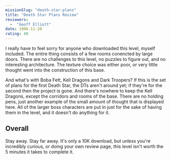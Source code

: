 ```yaml
---
missionSlug: "death-star-plans"
title: "Death Star Plans Review"
reviewers: 
  -  "Geoff Elliott"
date: 1996-11-20
rating: 40
---
```


I really have to feel sorry for anyone who downloaded this level, myself included. The entire thing consists of a few rooms conencted by large doors. There are no challenges to this level, no puzzles to figure out, and no interesting architecture. The texture choice was either poor, or very little thought went into the construction of this base.

And what's with Boba Fett, Kell Dragons and Dark Troopers? If this is the set of plans for the first Death Star, the DTs aren't around yet; if they're for the second then the project is gone. And there's nowhere to keep the Kell Dragons, except the corridors and rooms of the base. There are no holding pens, just another example of the small amount of thought that is displayed here. All of the larger boss characters are put in just for the sake of having them in the level, and it doesn't do anything for it.

## Overall

Stay away. Stay far away. It's only a 10K download, but unless you're incredibly curious, or doing your own review page, this level isn't worth the 5 minutes it takes to complete it.